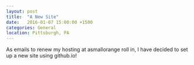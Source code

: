 ```yaml
---
layout: post
title:  "A New Site"
date:   2016-01-07 15:00:00 +1500
categories: General
location: Pittsburgh, PA
---
```


As emails to renew my hosting at asmallorange roll in, I have decided to set up a new site using github.io!
